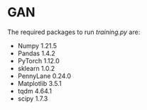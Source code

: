 # GAN

The required packages to run *training.py* are:

* Numpy 1.21.5
* Pandas 1.4.2
* PyTorch 1.12.0
* sklearn 1.0.2
* PennyLane 0.24.0
* Matplotlib 3.5.1
* tqdm 4.64.1
* scipy 1.7.3
